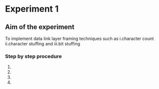 # Experiment 1

## Aim of the experiment
To implement data link layer framing techniques such as
i.character count ii.character stuffing and iii.bit stuffing

### Step by step procedure
1.
2.
3.
4.

